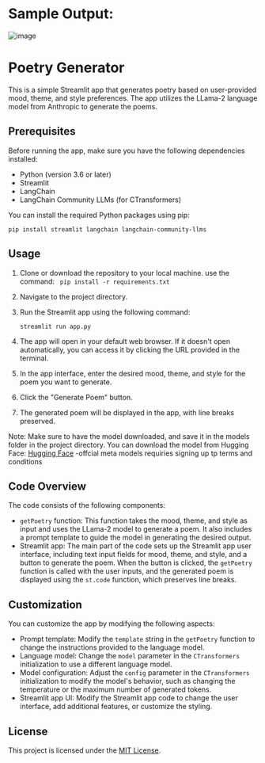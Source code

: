 # Sample Output:

![image](https://github.com/Dharinesh/An-LLM-based-Poetry-Generator/assets/108059896/cc32655a-3337-4ee6-aecd-ccadd9a5d363)

# Poetry Generator

This is a simple Streamlit app that generates poetry based on user-provided mood, theme, and style preferences. The app utilizes the LLama-2 language model from Anthropic to generate the poems.

## Prerequisites

Before running the app, make sure you have the following dependencies installed:

- Python (version 3.6 or later)
- Streamlit
- LangChain
- LangChain Community LLMs (for CTransformers)

You can install the required Python packages using pip:

```pip install streamlit langchain langchain-community-llms```

## Usage

1. Clone or download the repository to your local machine.
   use the command:
    ``` pip install -r requirements.txt```
   
3. Navigate to the project directory.
4. Run the Streamlit app using the following command:

    ```streamlit run app.py```

5. The app will open in your default web browser. If it doesn't open automatically, you can access it by clicking the URL provided in the terminal.
6. In the app interface, enter the desired mood, theme, and style for the poem you want to generate.
7. Click the "Generate Poem" button.
8. The generated poem will be displayed in the app, with line breaks preserved.

Note: Make sure to have the model downloaded, and save it in the models folder in the project directory.
You can download the model from Hugging Face:  [Hugging Face]([https://example.com](https://huggingface.co/)) 
    -offcial meta models requiries signing up tp terms and conditions
    
## Code Overview

The code consists of the following components:

- `getPoetry` function: This function takes the mood, theme, and style as input and uses the LLama-2 model to generate a poem. It also includes a prompt template to guide the model in generating the desired output.
- Streamlit app: The main part of the code sets up the Streamlit app user interface, including text input fields for mood, theme, and style, and a button to generate the poem. When the button is clicked, the `getPoetry` function is called with the user inputs, and the generated poem is displayed using the `st.code` function, which preserves line breaks.

## Customization

You can customize the app by modifying the following aspects:

- Prompt template: Modify the `template` string in the `getPoetry` function to change the instructions provided to the language model.
- Language model: Change the `model` parameter in the `CTransformers` initialization to use a different language model.
- Model configuration: Adjust the `config` parameter in the `CTransformers` initialization to modify the model's behavior, such as changing the temperature or the maximum number of generated tokens.
- Streamlit app UI: Modify the Streamlit app code to change the user interface, add additional features, or customize the styling.

## License

This project is licensed under the [MIT License](LICENSE).
